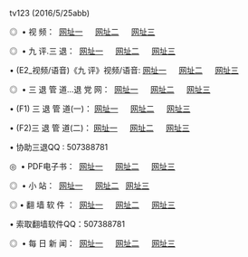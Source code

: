 tv123 (2016/5/25abb)
<p>◎   • 视 频： 
<a href="http://a52.crabdance.com/tv/" target="_blank">网址一</a> 　 
<a href="http://a11.jumpingcrab.com/9018.html" target="_blank">网址二</a> 　 
<a href="http://a52.crabdance.com/9449.html" target="_blank">网址三</a></p>
<p>◎   • 九 评.三 退：  
<a href="http://a52.crabdance.com/t/" target="_blank">网址一</a> 　 
<a href="http://a11.jumpingcrab.com/v/" target="_blank">网址二</a> 　 
<a href="http://a11.jumpingcrab.com/tt/" target="_blank">网址三</a> 　</p>
<p>  • (E2_视频/语音)《九 评》视频/语音: 
<a href="http://a52.crabdance.com/v/" target="_blank">网址一</a> 　 
<a href="http://a11.jumpingcrab.com/v/" target="_blank">网址二</a> 　 
<a href="http://a11.jumpingcrab.com/v/" target="_blank">网址三</a></p>
<p>◎   • 三 退 管 道...退 党 网：  
<a href="http://a52.crabdance.com/go/8/" target="_blank">网址一</a> 　 
<a href="http://a11.jumpingcrab.com/go/8/" target="_blank">网址二</a> 　 
<a href="http://a11.jumpingcrab.com/go/8/" target="_blank">网址三</a></p>
<p>  • (F1) 三 退 管 道(一)： 
<a href="http://a52.crabdance.com/d/" target="_blank">网址一</a> 　 
<a href="http://a11.jumpingcrab.com/d/" target="_blank">网址二</a> 　 
<a href="http://a11.jumpingcrab.com/d/" target="_blank">网址三</a></p>
<p>  • (F2)三 退 管 道(二)： 
<a href="http://a52.crabdance.com/dd/" target="_blank">网址一</a> 　 
<a href="http://a11.jumpingcrab.com/dd/" target="_blank">网址二</a> 　 
<a href="http://a11.jumpingcrab.com/dd/" target="_blank">网址三</a></p>
<p>  • 协助三退QQ : 507388781</p>
<p>◎   • PDF电子书：  
<a href="http://a52.crabdance.com/p/" target="_blank">网址一</a> 　 
<a href="http://a11.jumpingcrab.com/p/" target="_blank">网址二</a> 　 
<a href="http://a11.jumpingcrab.com/p/" target="_blank">网址三</a></p>
<p>◎ </span>  •  小 站：  
<a href="http://a52.crabdance.com/" target="_blank">网址一</a> 　 
<a href="http://a11.jumpingcrab.com/" target="_blank">网址二</a>   
<a href="http://a11.jumpingcrab.com/" target="_blank">网址三</a></p>
<p>◎  • 翻 墙 软 件 ：  
<a href="http://a52.crabdance.com/f/" target="_blank">网址一</a> 　 
<a href="http://a11.jumpingcrab.com/ff/" target="_blank">网址二</a> 　 
<a href="http://a11.jumpingcrab.com/f/" target="_blank">网址三</a></p>
<p>  • 索取翻墙软件QQ：507388781</p>
<p>◎ </span>  • 每 日 新 闻：  
<a href="http://a52.crabdance.com/day/" target="_blank">网址一</a> 　 
<a href="http://a11.jumpingcrab.com/day/" target="_blank">网址二</a> 　 
<a href="http://a11.jumpingcrab.com/day/" target="_blank">网址三</a></p>
